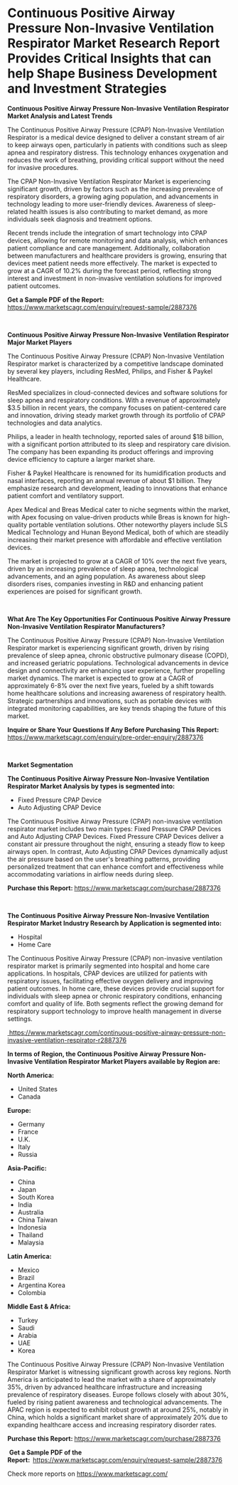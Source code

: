 <p><h1>Continuous Positive Airway Pressure Non-Invasive Ventilation Respirator Market Research Report Provides Critical Insights that can help Shape Business Development and Investment Strategies</h1></p><p><strong>Continuous Positive Airway Pressure Non-Invasive Ventilation Respirator Market Analysis and Latest Trends</strong></p>
<p><p>The Continuous Positive Airway Pressure (CPAP) Non-Invasive Ventilation Respirator is a medical device designed to deliver a constant stream of air to keep airways open, particularly in patients with conditions such as sleep apnea and respiratory distress. This technology enhances oxygenation and reduces the work of breathing, providing critical support without the need for invasive procedures.</p><p>The CPAP Non-Invasive Ventilation Respirator Market is experiencing significant growth, driven by factors such as the increasing prevalence of respiratory disorders, a growing aging population, and advancements in technology leading to more user-friendly devices. Awareness of sleep-related health issues is also contributing to market demand, as more individuals seek diagnosis and treatment options.</p><p>Recent trends include the integration of smart technology into CPAP devices, allowing for remote monitoring and data analysis, which enhances patient compliance and care management. Additionally, collaboration between manufacturers and healthcare providers is growing, ensuring that devices meet patient needs more effectively. The market is expected to grow at a CAGR of 10.2% during the forecast period, reflecting strong interest and investment in non-invasive ventilation solutions for improved patient outcomes.</p></p>
<p><strong>Get a Sample PDF of the Report:&nbsp;</strong> <a href="https://www.marketscagr.com/enquiry/request-sample/2887376?utm_campaign=3199&utm_medium=2&utm_source=Github&utm_content=ia&utm_term=14032025&utm_id=continuous-positive-airway-pressure-non-invasive-ventilation-respirator">https://www.marketscagr.com/enquiry/request-sample/2887376</a></p>
<p>&nbsp;</p>
<p><strong>Continuous Positive Airway Pressure Non-Invasive Ventilation Respirator Major Market Players</strong></p>
<p><p>The Continuous Positive Airway Pressure (CPAP) Non-Invasive Ventilation Respirator market is characterized by a competitive landscape dominated by several key players, including ResMed, Philips, and Fisher & Paykel Healthcare. </p><p>ResMed specializes in cloud-connected devices and software solutions for sleep apnea and respiratory conditions. With a revenue of approximately $3.5 billion in recent years, the company focuses on patient-centered care and innovation, driving steady market growth through its portfolio of CPAP technologies and data analytics.</p><p>Philips, a leader in health technology, reported sales of around $18 billion, with a significant portion attributed to its sleep and respiratory care division. The company has been expanding its product offerings and improving device efficiency to capture a larger market share.</p><p>Fisher & Paykel Healthcare is renowned for its humidification products and nasal interfaces, reporting an annual revenue of about $1 billion. They emphasize research and development, leading to innovations that enhance patient comfort and ventilatory support.</p><p>Apex Medical and Breas Medical cater to niche segments within the market, with Apex focusing on value-driven products while Breas is known for high-quality portable ventilation solutions. Other noteworthy players include SLS Medical Technology and Hunan Beyond Medical, both of which are steadily increasing their market presence with affordable and effective ventilation devices.</p><p>The market is projected to grow at a CAGR of 10% over the next five years, driven by an increasing prevalence of sleep apnea, technological advancements, and an aging population. As awareness about sleep disorders rises, companies investing in R&D and enhancing patient experiences are poised for significant growth.</p></p>
<p>&nbsp;</p>
<p><strong>What Are The Key Opportunities For Continuous Positive Airway Pressure Non-Invasive Ventilation Respirator Manufacturers?</strong></p>
<p><p>The Continuous Positive Airway Pressure (CPAP) Non-Invasive Ventilation Respirator market is experiencing significant growth, driven by rising prevalence of sleep apnea, chronic obstructive pulmonary disease (COPD), and increased geriatric populations. Technological advancements in device design and connectivity are enhancing user experience, further propelling market dynamics. The market is expected to grow at a CAGR of approximately 6-8% over the next five years, fueled by a shift towards home healthcare solutions and increasing awareness of respiratory health. Strategic partnerships and innovations, such as portable devices with integrated monitoring capabilities, are key trends shaping the future of this market.</p></p>
<p><strong>Inquire or Share Your Questions If Any Before Purchasing This Report:</strong> <a href="https://www.marketscagr.com/enquiry/pre-order-enquiry/2887376?utm_campaign=3199&utm_medium=2&utm_source=Github&utm_content=ia&utm_term=14032025&utm_id=continuous-positive-airway-pressure-non-invasive-ventilation-respirator">https://www.marketscagr.com/enquiry/pre-order-enquiry/2887376</a></p>
<p>&nbsp;</p>
<p><strong>Market Segmentation</strong></p>
<p><strong>The Continuous Positive Airway Pressure Non-Invasive Ventilation Respirator Market Analysis by types is segmented into:</strong></p>
<p><ul><li> Fixed Pressure CPAP Device</li><li>Auto Adjusting CPAP Device </li></ul></p>
<p><p>The Continuous Positive Airway Pressure (CPAP) non-invasive ventilation respirator market includes two main types: Fixed Pressure CPAP Devices and Auto Adjusting CPAP Devices. Fixed Pressure CPAP Devices deliver a constant air pressure throughout the night, ensuring a steady flow to keep airways open. In contrast, Auto Adjusting CPAP Devices dynamically adjust the air pressure based on the user's breathing patterns, providing personalized treatment that can enhance comfort and effectiveness while accommodating variations in airflow needs during sleep.</p></p>
<p><strong>Purchase this Report:&nbsp;</strong><a href="https://www.marketscagr.com/purchase/2887376?utm_campaign=3199&utm_medium=2&utm_source=Github&utm_content=ia&utm_term=14032025&utm_id=continuous-positive-airway-pressure-non-invasive-ventilation-respirator">https://www.marketscagr.com/purchase/2887376</a></p>
<p>&nbsp;</p>
<p><strong>The Continuous Positive Airway Pressure Non-Invasive Ventilation Respirator Market Industry Research by Application is segmented into:</strong></p>
<p><ul><li> Hospital</li><li>Home Care </li></ul></p>
<p><p>The Continuous Positive Airway Pressure (CPAP) non-invasive ventilation respirator market is primarily segmented into hospital and home care applications. In hospitals, CPAP devices are utilized for patients with respiratory issues, facilitating effective oxygen delivery and improving patient outcomes. In home care, these devices provide crucial support for individuals with sleep apnea or chronic respiratory conditions, enhancing comfort and quality of life. Both segments reflect the growing demand for respiratory support technology to improve health management in diverse settings.</p></p>
<p><a href="https://www.marketscagr.com/continuous-positive-airway-pressure-non-invasive-ventilation-respirator-r2887376?utm_campaign=3199&utm_medium=2&utm_source=Github&utm_content=ia&utm_term=14032025&utm_id=continuous-positive-airway-pressure-non-invasive-ventilation-respirator">&nbsp;https://www.marketscagr.com/continuous-positive-airway-pressure-non-invasive-ventilation-respirator-r2887376</a></p>
<p><strong>In terms of Region, the Continuous Positive Airway Pressure Non-Invasive Ventilation Respirator Market Players available by Region are:</strong></p>
<p>
    <p> <strong> North America: </strong>
        <ul>
            <li>United States</li>
            <li>Canada</li>
        </ul>
        </p> 
    <p> <strong> Europe: </strong>
        <ul>
            <li>Germany</li>
            <li>France</li>
            <li>U.K.</li>
            <li>Italy</li>
            <li>Russia</li>
        </ul>
        </p> 
    <p> <strong> Asia-Pacific: </strong>
        <ul>
            <li>China</li>
            <li>Japan</li>
            <li>South Korea</li>
            <li>India</li>
            <li>Australia</li>
            <li>China Taiwan</li>
            <li>Indonesia</li>
            <li>Thailand</li>
            <li>Malaysia</li>
        </ul>
        </p> 
    <p> <strong> Latin America: </strong>
        <ul>
            <li>Mexico</li>
            <li>Brazil</li>
            <li>Argentina Korea</li>
            <li>Colombia</li>
        </ul>
        </p> 
    <p> <strong> Middle East & Africa: </strong>
        <ul>
            <li>Turkey</li>
            <li>Saudi</li>
            <li>Arabia</li>
            <li>UAE</li>
            <li>Korea</li>
        </ul>
    </p>
    </p>
<p><p>The Continuous Positive Airway Pressure (CPAP) Non-Invasive Ventilation Respirator Market is witnessing significant growth across key regions. North America is anticipated to lead the market with a share of approximately 35%, driven by advanced healthcare infrastructure and increasing prevalence of respiratory diseases. Europe follows closely with about 30%, fueled by rising patient awareness and technological advancements. The APAC region is expected to exhibit robust growth at around 25%, notably in China, which holds a significant market share of approximately 20% due to expanding healthcare access and increasing respiratory disorder rates.</p></p>
<p><strong>Purchase this Report: </strong><a href="https://www.marketscagr.com/purchase/2887376?utm_campaign=3199&utm_medium=2&utm_source=Github&utm_content=ia&utm_term=14032025&utm_id=continuous-positive-airway-pressure-non-invasive-ventilation-respirator">https://www.marketscagr.com/purchase/2887376</a></p>
<p>&nbsp;<strong>Get a Sample PDF of the Report:&nbsp;&nbsp;</strong><a href="https://www.marketscagr.com/enquiry/request-sample/2887376?utm_campaign=3199&utm_medium=2&utm_source=Github&utm_content=ia&utm_term=14032025&utm_id=continuous-positive-airway-pressure-non-invasive-ventilation-respirator">https://www.marketscagr.com/enquiry/request-sample/2887376</a></p>
<p><strong></strong></p>
<p>Check more reports on <a href="https://www.marketscagr.com/?utm_campaign=3199&utm_medium=2&utm_source=Github&utm_content=ia&utm_term=14032025&utm_id=continuous-positive-airway-pressure-non-invasive-ventilation-respirator">https://www.marketscagr.com/</a></p>